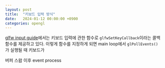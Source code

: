 ```yaml
---
layout: post
title:  "키보드 입력 방식"
date:   2024-01-12 00:00:00 +0900
categories: opengl
---
```


[glfw input guide](https://www.glfw.org/docs/3.3/input_guide.html)에서는 키보드 입력에 관한 함수로 `glfwSetKeyCallback`이라는 콜백 함수를 제공하고 있다. 이렇게 함수를 지정하게 되면 main loop에서 `glPollEvents()`가 실행될 때 키보드가 

버퍼 스왑 이후 event process